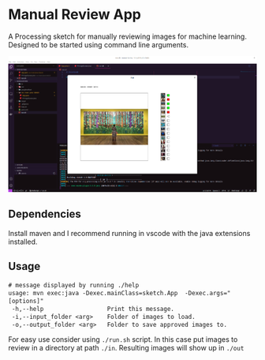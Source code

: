 # Manual Review App

A Processing sketch for manually reviewing images for machine learning. Designed to be started using command line arguments.

![Shows a screenshot of a processing application running with visual studio code in the background. The app has an image up in it of a person looking at a painting and 15 images to the side, with squares that are red or green, followed by an arrow followed, by empty squares.](./images/screenshot.png)

## Dependencies

Install maven and I recommend running in vscode with the java extensions installed.

## Usage

```
# message displayed by running ./help
usage: mvn exec:java -Dexec.mainClass=sketch.App  -Dexec.args="[options]"
 -h,--help                  Print this message.
 -i,--input_folder <arg>    Folder of images to load.
 -o,--output_folder <arg>   Folder to save approved images to.
```

For easy use consider using `./run.sh` script. In this case put images to review in a directory at path `./in`. Resulting images will show up in `./out`
